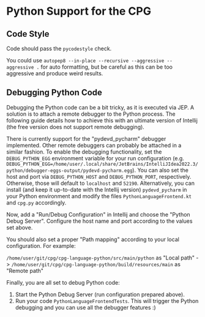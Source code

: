 # Python Support for the CPG

## Code Style
Code should pass the `pycodestyle` check.

You could use `autopep8 --in-place --recursive --aggressive --aggressive .` for auto formatting, but be careful as this can be too aggressive and produce weird results.

## Debugging Python Code
Debugging the Python code can be a bit tricky, as it is executed via JEP. A solution is to attach a remote debugger to the Python process. The following guide details how to achieve this with an ultimate version of Intellij (the free version does not support remote debugging).

There is currently support for the "pydevd_pycharm" debugger implemented. Other remote debuggers can probably be attached in a similar fashion. To enable the debugging functionality, set the `DEBUG_PYTHON_EGG` environment variable for your run configuration (e.g. `DEBUG_PYTHON_EGG=/home/user/.local/share/JetBrains/IntelliJIdea2022.3/python/debugger-eggs-output/pydevd-pycharm.egg`). You can also set the host and port via `DEBUG_PYTHON_HOST` and `DEBUG_PYTHON_PORT`, respectively. Otherwise, those will default to `localhost` and `52190`.
Alternatively, you can install (and keep it up-to-date with the Intellij version) `pydevd_pycharm` in your Python environment and modify the files `PythonLanguageFrontend.kt` and `cpg.py` accordingly.

Now, add a "Run/Debug Configuration" in Intellij and choose the "Python Debug Server". Configure the host name and port according to the values set above.

You should also set a proper "Path mapping" according to your local configuration. For example:

`/home/user/git/cpg/cpg-language-python/src/main/python` as "Local path" -> `/home/user/git/cpg/cpg-language-python/build/resources/main` as "Remote path"

Finally, you are all set to debug Python code:
1. Start the Python Debug Server (run configuration prepared above).
2. Run your code `PythonLanguageFrontendTests`. This will trigger the Python debugging and you can use all the debugger features :)